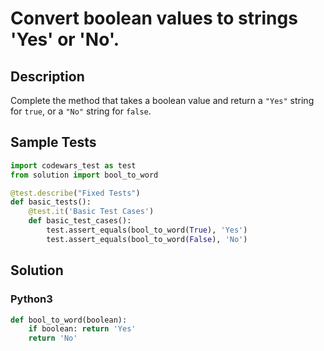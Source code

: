 # Convert boolean values to strings 'Yes' or 'No'.


## Description
Complete the method that takes a boolean value and return a `"Yes"` string for `true`, or a `"No"` string for `false`.


## Sample Tests
```python
import codewars_test as test
from solution import bool_to_word

@test.describe("Fixed Tests")
def basic_tests():
    @test.it('Basic Test Cases')
    def basic_test_cases():
        test.assert_equals(bool_to_word(True), 'Yes')
        test.assert_equals(bool_to_word(False), 'No')
```


## Solution
### Python3
```python
def bool_to_word(boolean):
    if boolean: return 'Yes'
    return 'No'
```
